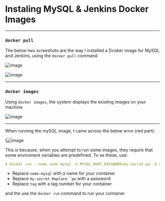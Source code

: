 # Instaling MySQL & Jenkins Docker Images 

---

### `docker pull`


The below two screeshots are the way I installed a Dcoker image for MySQL and Jenkins, using the `docker pull` command 

![image](https://user-images.githubusercontent.com/107522496/200591958-10ea5c3b-8a61-4b14-9b50-f153368e7209.png)


![image](https://user-images.githubusercontent.com/107522496/200592590-ccc41c71-a7f4-496b-be07-21cc7ba0cdef.png)




---


### `docker images`

Using `docker images`, the system displays the exisitng images on your machine

![image](https://user-images.githubusercontent.com/107522496/200593533-c6ba28d2-588e-4265-b68a-9399b52b00a1.png)

---

When running the mySQL image, I came across the below error (red part):

!![image](https://user-images.githubusercontent.com/107522496/200608504-21eea53b-d6c6-4ffc-b51c-17c53b8b2d04.png)

This is because, when you attempt to run some images, they require that some enviroment variables are predefined. To se these, use:

```yaml
$ docker run --name some-mysql -e MYSQL_ROOT_PASSWORD=my-secret-pw -d mysql:tag
```
* Replace `some-mysql` with a name for your container
* Replace `my-secret-Replace``pw` with a password 
* Replace `tag` with a tag number for your container 

and the use the `docker run` command to run your container 










